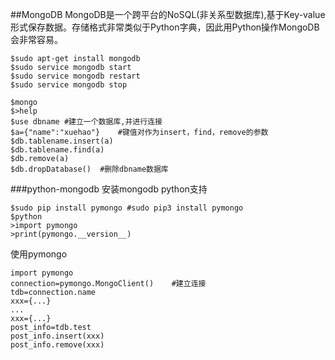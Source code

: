 ##MongoDB
MongoDB是一个跨平台的NoSQL(非关系型数据库),基于Key-value形式保存数据。存储格式非常类似于Python字典，因此用Python操作MongoDB会非常容易。

```
$sudo apt-get install mongodb
$sudo service mongodb start
$sudo service mongodb restart
$sudo service mongodb stop

$mongo
$>help
$use dbname	#建立一个数据库,并进行连接
$a={"name":"xuehao"}	#键值对作为insert，find，remove的参数
$db.tablename.insert(a)
$db.tablename.find(a)
$db.remove(a)
$db.dropDatabase()	#删除dbname数据库

```

###python-mongodb
安装mongodb python支持

```
$sudo pip install pymongo #sudo pip3 install pymongo
$python
>import pymongo
>print(pymongo.__version__)
```

使用pymongo

```
import pymongo
connection=pymongo.MongoClient()	#建立连接
tdb=connection.name
xxx={...}
...
xxx={...}
post_info=tdb.test
post_info.insert(xxx)
post_info.remove(xxx)
```
